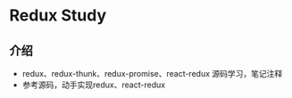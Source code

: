 # Redux Study

## 介绍

- redux、redux-thunk、redux-promise、react-redux 源码学习，笔记注释
- 参考源码，动手实现redux、react-redux
